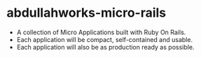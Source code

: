# abdullahworks-micro-rails

* A collection of Micro Applications built with Ruby On Rails.
* Each application will be compact, self-contained and usable.
* Each application will also be as production ready as possible.
